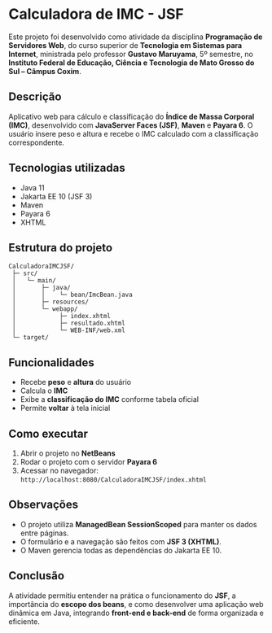 # Calculadora de IMC - JSF

Este projeto foi desenvolvido como atividade da disciplina **Programação de Servidores Web**, do curso superior de **Tecnologia em Sistemas para Internet**, ministrada pelo professor **Gustavo Maruyama**, 5º semestre, no **Instituto Federal de Educação, Ciência e Tecnologia de Mato Grosso do Sul – Câmpus Coxim**.

## Descrição

Aplicativo web para cálculo e classificação do **Índice de Massa Corporal (IMC)**, desenvolvido com **JavaServer Faces (JSF)**, **Maven** e **Payara 6**. O usuário insere peso e altura e recebe o IMC calculado com a classificação correspondente.

## Tecnologias utilizadas

* Java 11
* Jakarta EE 10 (JSF 3)
* Maven
* Payara 6
* XHTML

## Estrutura do projeto

```
CalculadoraIMCJSF/
 ├─ src/
 │   └─ main/
 │       ├─ java/
 │       │    └─ bean/ImcBean.java
 │       ├─ resources/
 │       └─ webapp/
 │            ├─ index.xhtml
 │            ├─ resultado.xhtml
 │            └─ WEB-INF/web.xml
 └─ target/
```

## Funcionalidades

* Recebe **peso** e **altura** do usuário
* Calcula o **IMC**
* Exibe a **classificação do IMC** conforme tabela oficial
* Permite **voltar** à tela inicial

## Como executar

1. Abrir o projeto no **NetBeans**
2. Rodar o projeto com o servidor **Payara 6**
3. Acessar no navegador: `http://localhost:8080/CalculadoraIMCJSF/index.xhtml`

## Observações

* O projeto utiliza **ManagedBean SessionScoped** para manter os dados entre páginas.
* O formulário e a navegação são feitos com **JSF 3 (XHTML)**.
* O Maven gerencia todas as dependências do Jakarta EE 10.

## Conclusão

A atividade permitiu entender na prática o funcionamento do **JSF**, a importância do **escopo dos beans**, e como desenvolver uma aplicação web dinâmica em Java, integrando **front-end e back-end** de forma organizada e eficiente.
